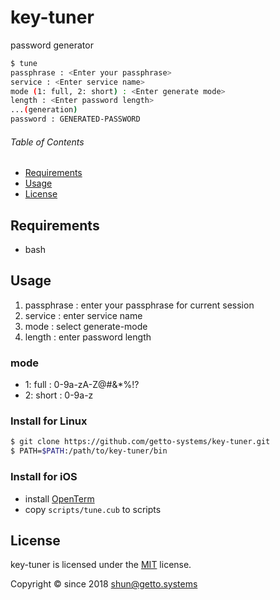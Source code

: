 # key-tuner

password generator

```bash
$ tune
passphrase : <Enter your passphrase>
service : <Enter service name>
mode (1: full, 2: short) : <Enter generate mode>
length : <Enter password length>
...(generation)
password : GENERATED-PASSWORD
```


###### Table of Contents

- [Requirements](#Requirements)
- [Usage](#Usage)
- [License](#License)

<a id="Requirements"></a>
## Requirements

- bash


<a id="Usage"></a>
## Usage

1. passphrase : enter your passphrase for current session
1. service : enter service name
1. mode : select generate-mode
1. length : enter password length

### mode

- 1: full : 0-9a-zA-Z@#&*%!?
- 2: short : 0-9a-z

### Install for Linux

```bash
$ git clone https://github.com/getto-systems/key-tuner.git
$ PATH=$PATH:/path/to/key-tuner/bin
```

### Install for iOS

- install [OpenTerm](https://github.com/louisdh/openterm)
- copy `scripts/tune.cub` to scripts


<a id="License"></a>
## License

key-tuner is licensed under the [MIT](LICENSE) license.

Copyright &copy; since 2018 shun@getto.systems
